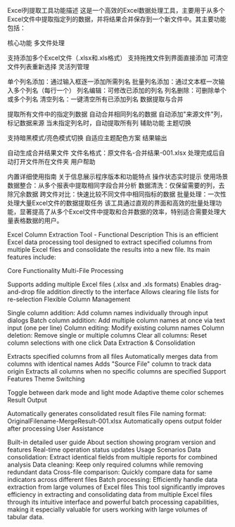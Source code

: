 Excel列提取工具功能描述
这是一个高效的Excel数据处理工具，主要用于从多个Excel文件中提取指定列的数据，并将结果合并保存到一个新文件中。其主要功能包括：

核心功能
多文件处理

支持添加多个Excel文件（.xlsx和.xls格式）
支持拖拽文件到界面直接添加
可清空文件列表重新选择
灵活列管理

单个列名添加：通过输入框逐一添加所需列名
批量列名添加：通过文本框一次输入多个列名（每行一个）
列名编辑：可修改已添加的列名
列名删除：可删除单个或多个列名
清空列名：一键清空所有已添加列名
数据提取与合并

提取所有文件中的指定列数据
自动合并相同列名的数据
自动添加"来源文件"列，标记数据来源
当未指定列名时，自动提取所有列
辅助功能
主题切换

支持暗黑模式/亮色模式切换
自适应主题配色方案
结果输出

自动生成合并结果文件
文件名格式：原文件名-合并结果-001.xlsx
处理完成后自动打开文件所在文件夹
用户帮助

内置详细使用指南
关于信息展示程序版本和功能特点
操作状态实时提示
使用场景
数据整合：从多个报表中提取相同字段合并分析
数据清洗：仅保留需要的列，去除冗余数据
跨文件对比：快速比较不同文件中相同指标的数据
批量处理：一次性处理大量Excel文件的数据提取任务
该工具通过直观的界面和高效的批量处理功能，显著提高了从多个Excel文件中提取和合并数据的效率，特别适合需要处理大量表格数据的用户。

Excel Column Extraction Tool - Functional Description
This is an efficient Excel data processing tool designed to extract specified columns from multiple Excel files and consolidate the results into a new file. Its main features include:

Core Functionality
Multi-File Processing

Supports adding multiple Excel files (.xlsx and .xls formats)
Enables drag-and-drop file addition directly to the interface
Allows clearing file lists for re-selection
Flexible Column Management

Single column addition: Add column names individually through input dialogs
Batch column addition: Add multiple column names at once via text input (one per line)
Column editing: Modify existing column names
Column deletion: Remove single or multiple columns
Clear all columns: Reset column selections with one click
Data Extraction & Consolidation

Extracts specified columns from all files
Automatically merges data from columns with identical names
Adds "Source File" column to track data origin
Extracts all columns when no specific columns are specified
Support Features
Theme Switching

Toggle between dark mode and light mode
Adaptive theme color schemes
Result Output

Automatically generates consolidated result files
File naming format: OriginalFilename-MergeResult-001.xlsx
Automatically opens output folder after processing
User Assistance

Built-in detailed user guide
About section showing program version and features
Real-time operation status updates
Usage Scenarios
Data consolidation: Extract identical fields from multiple reports for combined analysis
Data cleaning: Keep only required columns while removing redundant data
Cross-file comparison: Quickly compare data for same indicators across different files
Batch processing: Efficiently handle data extraction from large volumes of Excel files
This tool significantly improves efficiency in extracting and consolidating data from multiple Excel files through its intuitive interface and powerful batch processing capabilities, making it especially valuable for users working with large volumes of tabular data.
